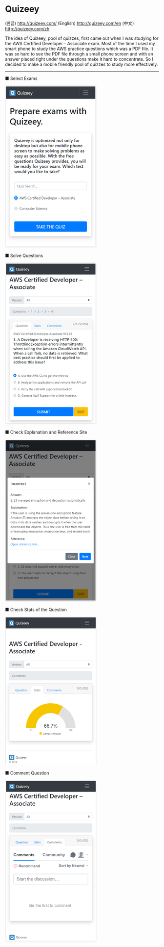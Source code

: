 # Quizeey

(한글) http://quizeey.com/
(English) http://quizeey.com/en
(中文) http://quizeey.com/zh

The idea of Quizeey, pool of quizzes, first came out when I was studying for the AWS Certified Developer - Associate exam. 
Most of the time I used my smart phone to study the AWS practice questions which was a PDF file. 
It was so hard to see the PDF file through a small phone screen and with an answer placed right under the questions make it hard to concentrate.
So I decided to make a mobile friendly pool of quizzes to study more effectively.

---

■ Select Exams

<img src="bin/static/img/github/main_m.png" width="300"/>

■ Solve Questions

<img src="bin/static/img/github/question_m.png" width="300"/>

■ Check Explanation and Reference Site

<img src="bin/static/img/github/incorrect_m.png" width="300"/>

■ Check Stats of the Question

<img src="bin/static/img/github/stats_m.png" width="300"/>

■ Comment Question

<img src="bin/static/img/github/comment_m.png" width="300"/>
